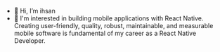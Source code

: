 - 👋 Hi, I’m ihsan
- 👀 I'm interested in building mobile applications with React Native. 
Creating user-friendly, quality, robust, maintainable, and measurable mobile software is fundamental of my career as a React Native Developer.

<!---
ihsanktmr/ihsanktmr is a ✨ special ✨ repository because its `README.md` (this file) appears on your GitHub profile.
You can click the Preview link to take a look at your changes.
--->
